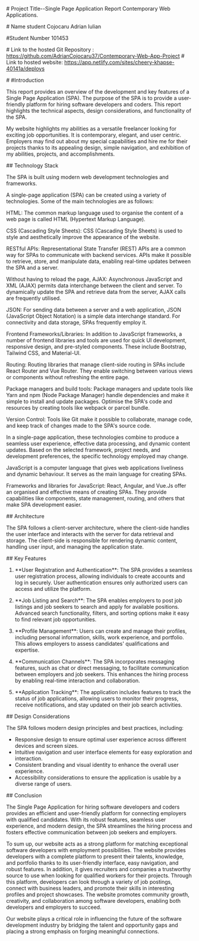 ﻿\# Project Title--Single Page Application Report Contemporary Web Applications.  	

\# Name student Cojocaru Adrian Iulian

#Student Number 101453

\# Link to the hosted Git Repository : https://github.com/AdrianCojocaru37/Contemporary-Web-App-Project
\# Link to hosted website: https://app.netlify.com/sites/cheery-khapse-40141a/deploys

\# #Introduction

This report provides an overview of the development and key features of a Single Page Application (SPA). The purpose of the SPA is to provide a user-friendly platform for hiring software developers and coders. This report highlights the technical aspects, design considerations, and functionality of the SPA.

My website highlights my abilities as a versatile freelancer looking for exciting job opportunities. It is contemporary, elegant, and user centric. Employers may find out about my special capabilities and hire me for their projects thanks to its appealing design, simple navigation, and exhibition of my abilities, projects, and accomplishments.

\## Technology Stack

The SPA is built using modern web development technologies and frameworks.

A single-page application (SPA) can be created using a variety of technologies. Some of the main technologies are as follows:

HTML: The common markup language used to organise the content of a web page is called HTML (Hypertext Markup Language).

CSS (Cascading Style Sheets): CSS (Cascading Style Sheets) is used to style and aesthetically improve the appearance of the website.

RESTful APIs: Representational State Transfer (REST) APIs are a common way for SPAs to communicate with backend services. APIs make it possible to retrieve, store, and manipulate data, enabling real-time updates between the SPA and a server.

Without having to reload the page, AJAX: Asynchronous JavaScript and XML (AJAX) permits data interchange between the client and server. To dynamically update the SPA and retrieve data from the server, AJAX calls are frequently utilised.

JSON: For sending data between a server and a web application, JSON (JavaScript Object Notation) is a simple data interchange standard. For connectivity and data storage, SPAs frequently employ it.

Frontend Frameworks/Libraries: In addition to JavaScript frameworks, a number of frontend libraries and tools are used for quick UI development, responsive design, and pre-styled components. These include Bootstrap, Tailwind CSS, and Material-UI.

Routing: Routing libraries that manage client-side routing in SPAs include React Router and Vue Router. They enable switching between various views or components without refreshing the entire page.

Package managers and build tools: Package managers and update tools like Yarn and npm (Node Package Manager) handle dependencies and make it simple to install and update packages. Optimise the SPA's code and resources by creating tools like webpack or parcel bundle.

Version Control: Tools like Git make it possible to collaborate, manage code, and keep track of changes made to the SPA's source code.

In a single-page application, these technologies combine to produce a seamless user experience, effective data processing, and dynamic content updates. Based on the selected framework, project needs, and development preferences, the specific technology employed may change.

JavaScript is a computer language that gives web applications liveliness and dynamic behaviour. It serves as the main language for creating SPAs.

Frameworks and libraries for JavaScript: React, Angular, and Vue.Js offer an organised and effective means of creating SPAs. They provide capabilities like components, state management, routing, and others that make SPA development easier.

\## Architecture

The SPA follows a client-server architecture, where the client-side handles the user interface and interacts with the server for data retrieval and storage. The client-side is responsible for rendering dynamic content, handling user input, and managing the application state.

\## Key Features

1. \*\*User Registration and Authentication\*\*: The SPA provides a seamless user registration process, allowing individuals to create accounts and log in securely. User authentication ensures only authorized users can access and utilize the platform.

1. \*\*Job Listing and Search\*\*: The SPA enables employers to post job listings and job seekers to search and apply for available positions. Advanced search functionality, filters, and sorting options make it easy to find relevant job opportunities.

1. \*\*Profile Management\*\*: Users can create and manage their profiles, including personal information, skills, work experience, and portfolio. This allows employers to assess candidates' qualifications and expertise.

1. \*\*Communication Channels\*\*: The SPA incorporates messaging features, such as chat or direct messaging, to facilitate communication between employers and job seekers. This enhances the hiring process by enabling real-time interaction and collaboration.

1. \*\*Application Tracking\*\*: The application includes features to track the status of job applications, allowing users to monitor their progress, receive notifications, and stay updated on their job search activities.

\## Design Considerations

The SPA follows modern design principles and best practices, including:

- Responsive design to ensure optimal user experience across different devices and screen sizes.
- Intuitive navigation and user interface elements for easy exploration and interaction.
- Consistent branding and visual identity to enhance the overall user experience.
- Accessibility considerations to ensure the application is usable by a diverse range of users.

\## Conclusion

The Single Page Application for hiring software developers and coders provides an efficient and user-friendly platform for connecting employers with qualified candidates. With its robust features, seamless user experience, and modern design, the SPA streamlines the hiring process and fosters effective communication between job seekers and employers.

To sum up, our website acts as a strong platform for matching exceptional software developers with employment possibilities. The website provides developers with a complete platform to present their talents, knowledge, and portfolio thanks to its user-friendly interface, easy navigation, and robust features. In addition, it gives recruiters and companies a trustworthy source to use when looking for qualified workers for their projects. Through this platform, developers can look through a variety of job postings, connect with business leaders, and promote their skills in interesting profiles and project showcases. The website promotes community growth, creativity, and collaboration among software developers, enabling both developers and employers to succeed.

Our website plays a critical role in influencing the future of the software development industry by bridging the talent and opportunity gaps and placing a strong emphasis on forging meaningful connections.
